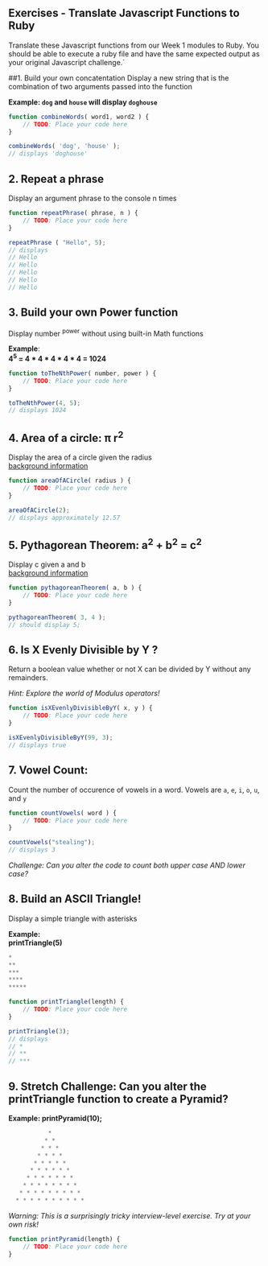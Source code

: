 ## Exercises - Translate Javascript Functions to Ruby

Translate these Javascript functions from our Week 1 modules to Ruby.  You should be able to execute a ruby file and have the same expected output as your original Javascript challenge.`

##1.  Build your own concatentation
Display a new string that is the combination of two arguments passed into the function 

**Example: `dog` and `house` will display `doghouse`**

```javascript
function combineWords( word1, word2 ) {
	// TODO: Place your code here
}

combineWords( 'dog', 'house' );
// displays 'doghouse'
```

## 2.  Repeat a phrase
Display an argument phrase to the console n times

```javascript
function repeatPhrase( phrase, n ) {
	// TODO: Place your code here
}

repeatPhrase ( "Hello", 5);
// displays 
// Hello
// Hello
// Hello
// Hello
// Hello
```

## 3.  Build your own Power function
Display number <sup>power</sup> without using built-in Math functions

**Example**:   
**4<sup>5</sup> = 4 * 4 * 4 * 4 * 4 = 1024**

```javascript
function toTheNthPower( number, power ) {
	// TODO: Place your code here		
}

toTheNthPower(4, 5);
// displays 1024
```

## 4. Area of a circle:  &pi; r<sup>2</sup>
Display the area of a circle given the radius  
[background information](http://www.mathgoodies.com/lessons/vol2/circle_area.html)

```javascript
function areaOfACircle( radius ) {
	// TODO: Place your code here
}

areaOfACircle(2);
// displays approximately 12.57
```


## 5.  Pythagorean Theorem: a<sup>2</sup> + b<sup>2</sup> = c<sup>2</sup>
Display c given a and b  
[background information](https://en.wikipedia.org/wiki/Pythagorean_theorem)

```javascript
function pythagoreanTheorem( a, b ) {
	// TODO: Place your code here
}

pythagoreanTheorem( 3, 4 );
// should display 5;
```

##  6. Is X Evenly Divisible by Y ?
Return a boolean value whether or not X can be divided by Y without any remainders.  

*Hint: Explore the world of Modulus operators!*

```javascript
function isXEvenlyDivisibleByY( x, y ) {
	// TODO: Place your code here
}

isXEvenlyDivisibleByY(99, 3);
// displays true
```



## 7.  Vowel Count:
Count the number of occurence of vowels in a word.
Vowels are `a`, `e`, `i`, `o`, `u`, and `y`

```javascript
function countVowels( word ) {
	// TODO: Place your code here
}

countVowels("stealing");
// displays 3
```
*Challenge: Can you alter the code to count both upper case AND lower case?*



## 8. Build an ASCII Triangle!
Display a simple triangle with asterisks

**Example:   
printTriangle(5)**

```javascript
*
**
***
****
*****
```

```javascript
function printTriangle(length) {
	// TODO: Place your code here
}

printTriangle(3);
// displays
// *
// **
// ***
```

## 9. Stretch Challenge: Can you alter the printTriangle function to create a Pyramid? 
**Example:  printPyramid(10);**

```javascript
           *
          * *
         * * *
        * * * *
       * * * * *
      * * * * * *
     * * * * * * *
    * * * * * * * * 
   * * * * * * * * *
  * * * * * * * * * *
```

*Warning: This is a surprisingly tricky interview-level exercise.  Try at your own risk!*

```javascript
function printPyramid(length) {
	// TODO: Place your code here
}
```
